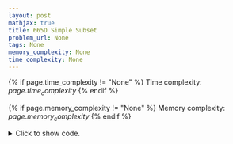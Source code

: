 ```yaml
---
layout: post
mathjax: true
title: 665D Simple Subset
problem_url: None
tags: None
memory_complexity: None
time_complexity: None
---
```




{% if page.time_complexity != "None" %}
Time complexity: ${{ page.time_complexity }}$
{% endif %}

{% if page.memory_complexity != "None" %}
Memory complexity: ${{ page.memory_complexity }}$
{% endif %}

<details>
<summary>
<p style="display:inline">Click to show code.</p>
</summary>
```cpp
{% raw %}
using namespace std;
using ll = long long;
using vi = vector<int>;
int const AMAX = 2e6 + 11;
bitset<AMAX> is_prime;
void sieve()
{
    is_prime.set();
    is_prime[0] = is_prime[1] = 0;
    for (ll i = 2; i < AMAX; ++i)
        if (is_prime[i])
            for (ll j = i * i; j < AMAX; j += i)
                is_prime[j] = 0;
}
int main(void)
{
    int n;
    vi a, ans;
    cin >> n;
    a.resize(n);
    for (auto &ai : a)
        cin >> ai;
    sort(a.begin(), a.end());
    sieve();
    if (a[0] == 1)
    {
        auto it = upper_bound(a.begin(), a.end(), 1);
        int ones = distance(a.begin(), it);
        int x = -1;
        for (; it != a.end(); ++it)
        {
            if (is_prime[*it + 1])
            {
                x = *it;
                break;
            }
        }
        ans = vi(a.begin(), a.begin() + ones);
        if (x != -1)
            ans.push_back(x);
    }
    if ((int)ans.size() < 2)
    {
        for (int i = 0; i < n - 1; ++i)
        {
            for (int j = i + 1; j < n; ++j)
            {
                if (is_prime[a[i] + a[j]])
                {
                    ans.clear();
                    ans.push_back(a[i]), ans.push_back(a[j]);
                    break;
                }
            }
            if ((int)ans.size() == 2)
                break;
        }
    }
    if ((int)ans.size() < 1)
        ans = {a[0]};
    cout << ans.size() << endl;
    for (auto x : ans)
        cout << x << " ";
    cout << endl;
    return 0;
}

{% endraw %}
```
</details>

